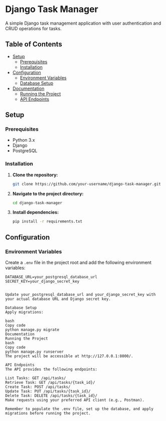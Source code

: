 # Django Task Manager

A simple Django task management application with user authentication and CRUD operations for tasks.

## Table of Contents

- [Setup](#setup)
  - [Prerequisites](#prerequisites)
  - [Installation](#installation)
- [Configuration](#configuration)
  - [Environment Variables](#environment-variables)
  - [Database Setup](#database-setup)
- [Documentation](#documentation)
  - [Running the Project](#running-the-project)
  - [API Endpoints](#api-endpoints)

## Setup

### Prerequisites

- Python 3.x
- Django
- PostgreSQL

### Installation

1. **Clone the repository:**

    ```bash
    git clone https://github.com/your-username/django-task-manager.git
    ```

2. **Navigate to the project directory:**

    ```bash
    cd django-task-manager
    ```

3. **Install dependencies:**

    ```bash
    pip install -r requirements.txt
    ```

## Configuration

### Environment Variables

Create a `.env` file in the project root and add the following environment variables:

```plaintext
DATABASE_URL=your_postgresql_database_url
SECRET_KEY=your_django_secret_key


Update your_postgresql_database_url and your_django_secret_key with your actual database URL and Django secret key.

Database Setup
Apply migrations:

bash
Copy code
python manage.py migrate
Documentation
Running the Project
bash
Copy code
python manage.py runserver
The project will be accessible at http://127.0.0.1:8000/.

API Endpoints
The API provides the following endpoints:

List Tasks: GET /api/tasks/
Retrieve Task: GET /api/tasks/{task_id}/
Create Task: POST /api/tasks/
Update Task: PUT /api/tasks/{task_id}/
Delete Task: DELETE /api/tasks/{task_id}/
Make requests using your preferred API client (e.g., Postman).

Remember to populate the .env file, set up the database, and apply migrations before running the project.
